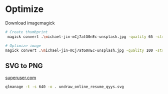 # Optimize

Download imagemagick

```bash
# Create thumbprint
 magick convert .\michael-jin-mCj7atG0nEc-unsplash.jpg -quality 65 -strip -resize "1920x780" michael-jin-mCj7atG0nEc-unsplash_thumb.jpg

# Optimize image
magick convert .\michael-jin-mCj7atG0nEc-unsplash.jpg -quality 100 -strip -resize "1920x780" michael-jin-mCj7atG0nEc-unsplash.jpg
```

## SVG to PNG

[superuser.com](https://superuser.com/questions/134679/command-line-application-for-converting-svg-to-png-on-mac-os-x)

```bash
qlmanage -t -s 640 -o . undraw_online_resume_qyys.svg
```